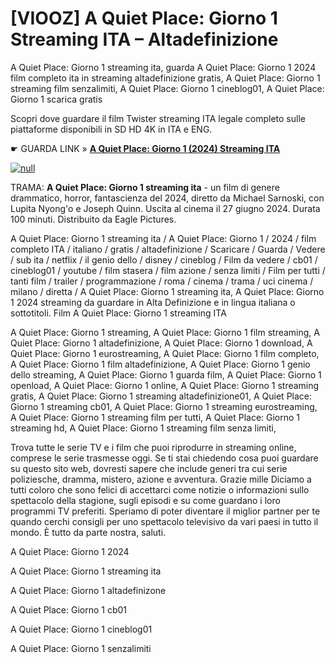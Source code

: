 # [VIOOZ] A Quiet Place: Giorno 1 Streaming ITA – Altadefinizione

A Quiet Place: Giorno 1 streaming ita, guarda A Quiet Place: Giorno 1 2024 film completo ita in streaming altadefinizione gratis, A Quiet Place: Giorno 1 streaming film senzalimiti, A Quiet Place: Giorno 1 cineblog01, A Quiet Place: Giorno 1 scarica gratis

Scopri dove guardare il film Twister streaming ITA legale completo sulle piattaforme disponibili in SD HD 4K in ITA e ENG.

☛ GUARDA LINK » **[A Quiet Place: Giorno 1 (2024) Streaming ITA](https://popcorn-tv.online/it/movie/762441/a-quiet-place-giorno-1)**

[![null](https://static.vecteezy.com/system/resources/thumbnails/034/325/871/small_2x/play-button-animation-play-and-music-icon-free-video.jpg)](https://popcorn-tv.online/it/movie/762441/a-quiet-place-giorno-1)

TRAMA: **A Quiet Place: Giorno 1 streaming ita** - un film di genere drammatico, horror, fantascienza del 2024, diretto da Michael Sarnoski, con Lupita Nyong'o e Joseph Quinn. Uscita al cinema il 27 giugno 2024. Durata 100 minuti. Distribuito da Eagle Pictures.

A Quiet Place: Giorno 1 streaming ita / A Quiet Place: Giorno 1 / 2024 / film completo ITA / italiano / gratis / altadefinizione / Scaricare / Guarda / Vedere / sub ita / netflix / il genio dello / disney / cineblog / Film da vedere / cb01 / cineblog01 / youtube / film stasera / film azione / senza limiti / Film per tutti / tanti film / trailer / programmazione / roma / cinema / trama / uci cinema / milano / diretta / A Quiet Place: Giorno 1 streaming ita, A Quiet Place: Giorno 1 2024 streaming da guardare in Alta Definizione e in lingua italiana o sottotitoli. Film A Quiet Place: Giorno 1 streaming ITA

A Quiet Place: Giorno 1 streaming, A Quiet Place: Giorno 1 film streaming, A Quiet Place: Giorno 1 altadefinizione, A Quiet Place: Giorno 1 download, A Quiet Place: Giorno 1 eurostreaming, A Quiet Place: Giorno 1 film completo, A Quiet Place: Giorno 1 film altadefinizione, A Quiet Place: Giorno 1 genio dello streaming, A Quiet Place: Giorno 1 guarda film, A Quiet Place: Giorno 1 openload, A Quiet Place: Giorno 1 online, A Quiet Place: Giorno 1 streaming gratis, A Quiet Place: Giorno 1 streaming altadefinizione01, A Quiet Place: Giorno 1 streaming cb01, A Quiet Place: Giorno 1 streaming eurostreaming, A Quiet Place: Giorno 1 streaming film per tutti, A Quiet Place: Giorno 1 streaming hd, A Quiet Place: Giorno 1 streaming film senza limiti,

Trova tutte le serie TV e i film che puoi riprodurre in streaming online, comprese le serie trasmesse oggi. Se ti stai chiedendo cosa puoi guardare su questo sito web, dovresti sapere che include generi tra cui serie poliziesche, dramma, mistero, azione e avventura. Grazie mille Diciamo a tutti coloro che sono felici di accettarci come notizie o informazioni sullo spettacolo della stagione, sugli episodi e su come guardano i loro programmi TV preferiti. Speriamo di poter diventare il miglior partner per te quando cerchi consigli per uno spettacolo televisivo da vari paesi in tutto il mondo. È tutto da parte nostra, saluti.

A Quiet Place: Giorno 1 2024

A Quiet Place: Giorno 1 streaming ita

A Quiet Place: Giorno 1 altadefinizone

A Quiet Place: Giorno 1 cb01

A Quiet Place: Giorno 1 cineblog01

A Quiet Place: Giorno 1 senzalimiti
